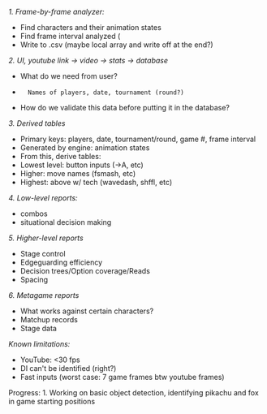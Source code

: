 
*1. Frame-by-frame analyzer:*
- Find characters and their animation states
- Find frame interval analyzed (
- Write to .csv (maybe local array and write off at the end?)

*2. UI, youtube link -> video -> stats -> database*
-	What do we need from user?
-		Names of players, date, tournament (round?)
-	How do we validate this data before putting it in the database?

*3. Derived tables*
-	Primary keys: players, date, tournament/round, game #, frame interval
-	Generated by engine: animation states
-	From this, derive tables:
-	Lowest level: button inputs (->A, etc)
-	Higher: move names (fsmash, etc)
-	Highest: above w/ tech (wavedash, shffl, etc)

*4. Low-level reports:*
-   combos
-	situational decision making

*5. Higher-level reports*
-	Stage control
-	Edgeguarding efficiency
-	Decision trees/Option coverage/Reads
-	Spacing

*6. Metagame reports*
-	What works against certain characters?
-	Matchup records
-	Stage data

*Known limitations:*
-	YouTube: <30 fps
-	DI can't be identified (right?)
-	Fast inputs (worst case: 7 game frames btw youtube frames)


















Progress:
1. 
	Working on basic object detection, identifying pikachu and fox in game starting positions
